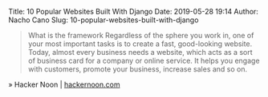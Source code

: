 Title: 10 Popular Websites Built With Django
Date: 2019-05-28 19:14
Author: Nacho Cano
Slug: 10-popular-websites-built-with-django

> What is the framework Regardless of the sphere you work in, one of your most
> important tasks is to create a fast, good-looking website. Today, almost
> every business needs a website, which acts as a sort of business card for a
> company or online service. It helps you engage with customers, promote your
> business, increase sales and so on.

» Hacker Noon | [hackernoon.com][]

  [hackernoon.com]: https://hackernoon.com/10-popular-websites-built-with-django-906cc310aa0a
    "10 Popular Websites Built With Django"
